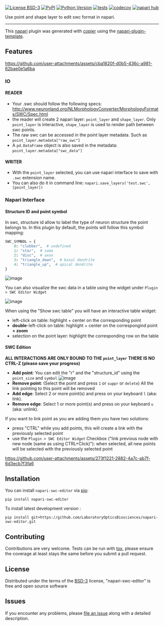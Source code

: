 
[![License BSD-3](https://img.shields.io/pypi/l/napari-swc-editor.svg?color=green)](https://github.com/LaboratoryOpticsBiosciences/napari-swc-editor/raw/main/LICENSE)
[![PyPI](https://img.shields.io/pypi/v/napari-swc-editor.svg?color=green)](https://pypi.org/project/napari-swc-editor)
[![Python Version](https://img.shields.io/pypi/pyversions/napari-swc-editor.svg?color=green)](https://python.org)
[![tests](https://github.com/LaboratoryOpticsBiosciences/napari-swc-editor/workflows/tests/badge.svg)](https://github.com/LaboratoryOpticsBiosciences/napari-swc-editor/actions)
[![codecov](https://codecov.io/gh/LaboratoryOpticsBiosciences/napari-swc-editor/branch/main/graph/badge.svg)](https://codecov.io/gh/LaboratoryOpticsBiosciences/napari-swc-editor)
[![napari hub](https://img.shields.io/endpoint?url=https://api.napari-hub.org/shields/napari-swc-editor)](https://napari-hub.org/plugins/napari-swc-editor)

Use point and shape layer to edit swc format in napari.

----------------------------------

This [napari] plugin was generated with [copier] using the [napari-plugin-template].

<!--
Don't miss the full getting started guide to set up your new package:
https://github.com/napari/napari-plugin-template#getting-started

and review the napari docs for plugin developers:
https://napari.org/stable/plugins/index.html
-->

## Features


https://github.com/user-attachments/assets/cba1820f-d0b5-436c-a981-62bae0e1a6ba




### IO
#### READER
- Your .swc should follow the following specs: http://www.neuronland.org/NLMorphologyConverter/MorphologyFormats/SWC/Spec.html
- the reader will create 2 napari layer: `point_layer` and `shape_layer`. Only `point_layer` is interactive, `shape_layer` is used to render path between swc points.
- The raw swc can be accessed in the point layer metadata. Such as `point_layer.metadata["raw_swc"]`
- A `pd.DataFrame` object is also saved in the metadata: `point_layer.metadata["swc_data"]`
#### WRITER
- With the `point_layer` selected, you can use napari interface to save with `.swc` extension name.
- You can also do it in command line: `napari.save_layers('test.swc', [point_layer])`
### Napari Interface
#### Structure ID and point symbol
In swc, structure id allow to label the type of neuron structure the point belongs to. In this plugin by default, the points will follow this symbol mapping:
```python
SWC_SYMBOL = {
    0: "clobber",  # undefined
    1: "star",  # soma
    2: "disc",  # axon
    3: "triangle_down",  # basal dendrite
    4: "triangle_up",  # apical dendrite
}
```
![image](https://github.com/user-attachments/assets/618aa000-370d-43f9-8645-8a3b7e9b9739)

You can also visualize the swc data in a table using the widget under `Plugin > SWC Editor Widget`

![image](https://github.com/user-attachments/assets/ed43f4c2-582b-4bc1-bbb1-54e8d9487f1d)

When using the "Show swc table" you will have an interactive table widget:
- left-click on table: highlight + center on the corresponding point
- **double**-left-click on table: highlight + center on the correspongind point **+ zoom**
- selection on the point layer: highlight the corresponding row on the table

#### SWC Edition
**ALL INTERACTIONS ARE ONLY BOUND TO THE `point_layer`**
**THERE IS NO CTRL-Z (please save your progress)**
- **Add point**: You can edit the "r" and the "structure_id" using the `point_size` and `symbol` ![image](https://github.com/user-attachments/assets/44255691-ffa0-4f63-8368-499b0c8ff6a4)
- **Remove point**: (Select the point and press `1` or `suppr` or `delete`) All the link pointing to this point will be removed
- **Add edge**: Select 2 or more point(s) and press on your keyboard `l` (aka: link).
- **Remove edge**: Select 1 or more point(s) and press on your keyboard `u` (aka: unlink).

If you want to link point as you are adding them you have two solutions:
- press "CTRL" while you add points, this will create a link with the previously selected point
- use the `Plugin > SWC Editor Widget` Checkbox ("link previous node with new node (same as using CTRL+Click)"): when selected, all new points will be selected with the previously selected point

https://github.com/user-attachments/assets/273f1221-2882-4a7c-ab7f-6d3ecb7f3fa6

## Installation

You can install `napari-swc-editor` via [pip]:

    pip install napari-swc-editor







To install latest development version :

    pip install git+https://github.com/LaboratoryOpticsBiosciences/napari-swc-editor.git


## Contributing

Contributions are very welcome. Tests can be run with [tox], please ensure
the coverage at least stays the same before you submit a pull request.

## License

Distributed under the terms of the [BSD-3] license,
"napari-swc-editor" is free and open source software

## Issues

If you encounter any problems, please [file an issue] along with a detailed description.

[napari]: https://github.com/napari/napari
[copier]: https://copier.readthedocs.io/en/stable/
[@napari]: https://github.com/napari
[MIT]: http://opensource.org/licenses/MIT
[BSD-3]: http://opensource.org/licenses/BSD-3-Clause
[GNU GPL v3.0]: http://www.gnu.org/licenses/gpl-3.0.txt
[GNU LGPL v3.0]: http://www.gnu.org/licenses/lgpl-3.0.txt
[Apache Software License 2.0]: http://www.apache.org/licenses/LICENSE-2.0
[Mozilla Public License 2.0]: https://www.mozilla.org/media/MPL/2.0/index.txt
[napari-plugin-template]: https://github.com/napari/napari-plugin-template

[file an issue]: https://github.com/LaboratoryOpticsBiosciences/napari-swc-editor/issues

[napari]: https://github.com/napari/napari
[tox]: https://tox.readthedocs.io/en/latest/
[pip]: https://pypi.org/project/pip/
[PyPI]: https://pypi.org/
